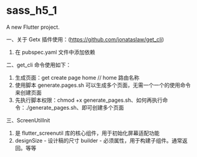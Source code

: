 # sass_h5_1

A new Flutter project.

一、关于 Getx 插件使用：(<https://github.com/jonataslaw/get_cli>)

1. 在 pubspec.yaml 文件中添加依赖

二、get_cli 命令使用如下：

1. 生成页面：get create page home // home 路由名称
2. 使用脚本 generate.pages.sh 可以生成多个页面，无需一个一个的使用命令来创建页面
3. 先执行脚本权限：chmod +x generate_pages.sh、如何再执行命令：./generate_pages.sh、即可创建多个页面

三、ScreenUtilInit

1. 是 flutter_screenutil 库的核心组件，用于初始化屏幕适配功能
2. designSize - 设计稿的尺寸 builder - 必须属性，用于构建子组件。通常返回。等等
